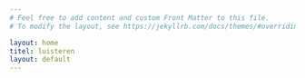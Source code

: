 ```yaml
---
# Feel free to add content and custom Front Matter to this file.
# To modify the layout, see https://jekyllrb.com/docs/themes/#overriding-theme-defaults

layout: home
titel: luisteren
layout: default
---
```

